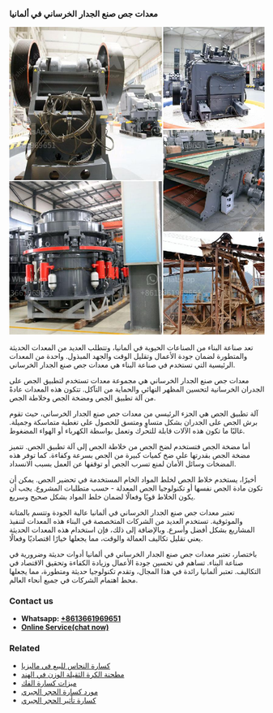<h3>معدات جص صنع الجدار الخرساني في ألمانيا</h3><img src='1701854231.jpg' alt=''><p>تعد صناعة البناء من الصناعات الحيوية في ألمانيا، وتتطلب العديد من المعدات الحديثة والمتطورة لضمان جودة الأعمال وتقليل الوقت والجهد المبذول. واحدة من المعدات الرئيسية التي تستخدم في صناعة البناء هي معدات جص صنع الجدار الخرساني.</p><p>معدات جص صنع الجدار الخرساني هي مجموعة معدات تستخدم لتطبيق الجص على الجدران الخرسانية لتحسين المظهر النهائي والحماية من التآكل. تتكون هذه المعدات عادةً من آلة تطبيق الجص ومضخة الجص وخلاطة الجص.</p><p>آلة تطبيق الجص هي الجزء الرئيسي من معدات جص صنع الجدار الخرساني، حيث تقوم برش الجص على الجدران بشكل متساوٍ ومتسق للحصول على تغطية متماسكة وجميلة. غالبًا ما تكون هذه الآلات قابلة للتحرك وتعمل بواسطة الكهرباء أو الهواء المضغوط.</p><p>أما مضخة الجص فتستخدم لضخ الجص من خلاطة الجص إلى آلة تطبيق الجص. تتميز مضخة الجص بقدرتها على ضخ كميات كبيرة من الجص بسرعة وكفاءة. كما توفر هذه المضخات وسائل الأمان لمنع تسرب الجص أو توقفها عن العمل بسبب الانسداد.</p><p>أخيرًا، يستخدم خلاط الجص لخلط المواد الخام المستخدمة في تحضير الجص. يمكن أن تكون مادة الجص نفسها أو تكنولوجيا الجص المعدلة - حسب متطلبات المشروع. يجب أن يكون الخلاط قويًا وفعالًا لضمان خلط المواد بشكل صحيح وسريع.</p><p>تعتبر معدات جص صنع الجدار الخرساني في ألمانيا عالية الجودة وتتسم بالمتانة والموثوقية. تستخدم العديد من الشركات المتخصصة في البناء هذه المعدات لتنفيذ المشاريع بشكل أفضل وأسرع. وبالإضافة إلى ذلك، فإن استخدام هذه المعدات الحديثة يعني تقليل تكاليف العمالة والوقت، مما يجعلها خيارًا اقتصاديًا وفعالًا.</p><p>باختصار، تعتبر معدات جص صنع الجدار الخرساني في ألمانيا أدوات حديثة وضرورية في صناعة البناء. تساهم في تحسين جودة الأعمال وزيادة الكفاءة وتحقيق الاقتصاد في التكاليف. تعتبر ألمانيا رائدة في هذا المجال، وتقدم تكنولوجيا حديثة ومتطورة، مما يجعلها محط اهتمام الشركات في جميع أنحاء العالم.</p><h3>Contact us</h3><ul><li><strong>Whatsapp:&nbsp;<a href="https://wa.me/8613661969651">+8613661969651</a></strong></li><li><a href="https://swt.shibang-china.com/?git&amp;zhl&amp;معدات جص صنع الجدار الخرساني في ألمانيا"><strong>Online Service(chat now)</strong></a></li></ul><h3>Related</h3><ul><li><a href='كسارة النحاس للبيع في ماليزيا.md'>كسارة النحاس للبيع في ماليزيا</a></li><li><a href='مطحنة الكرة الثقيلة الوزن في الهند.md'>مطحنة الكرة الثقيلة الوزن في الهند</a></li><li><a href='ميزات كسارة الفك.md'>ميزات كسارة الفك</a></li><li><a href='مورد كسارة الحجر الجيري.md'>مورد كسارة الحجر الجيري</a></li><li><a href='كسارة تأثير الحجر الجيري.md'>كسارة تأثير الحجر الجيري</a></li></ul>